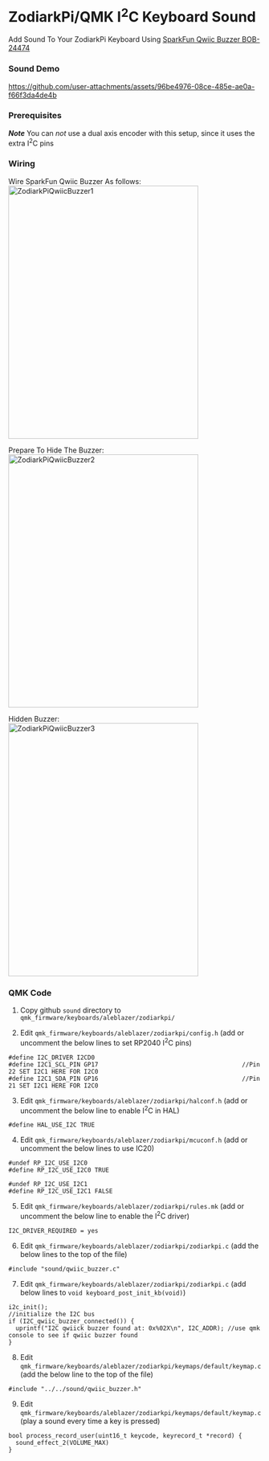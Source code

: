 # ZodiarkPi/QMK I<sup>2</sup>C Keyboard Sound
Add Sound To Your ZodiarkPi Keyboard Using [SparkFun Qwiic Buzzer BOB-24474](https://www.sparkfun.com/sparkfun-qwiic-buzzer.html)

### Sound Demo
https://github.com/user-attachments/assets/96be4976-08ce-485e-ae0a-f66f3da4de4b

### Prerequisites
***Note*** You can _not_ use a dual axis encoder with this setup, since it uses the extra I<sup>2</sup>C pins

### Wiring
Wire SparkFun Qwiic Buzzer As follows:<br>
<img src="https://github.com/user-attachments/assets/e8fe0486-fe48-446f-a433-ebbc0ed86099" alt="ZodiarkPiQwiicBuzzer1" width="378" height="504">

Prepare To Hide The Buzzer:<br>
<img src="https://github.com/user-attachments/assets/f68df095-2718-4d6e-a544-9b7926785d68" alt="ZodiarkPiQwiicBuzzer2" width="378" height="504">

Hidden Buzzer:<br>
<img src="https://github.com/user-attachments/assets/a4206b62-00a4-41c0-b92e-fb1d38929b1d)" alt="ZodiarkPiQwiicBuzzer3" width="378" height="504">
### QMK Code
1. Copy github ```sound``` directory to ```qmk_firmware/keyboards/aleblazer/zodiarkpi/```

2. Edit ```qmk_firmware/keyboards/aleblazer/zodiarkpi/config.h```      (add or uncomment the below lines to set RP2040 I<sup>2</sup>C pins)
```
#define I2C_DRIVER I2CD0
#define I2C1_SCL_PIN GP17                                        //Pin 22 SET I2C1 HERE FOR I2C0
#define I2C1_SDA_PIN GP16                                        //Pin 21 SET I2C1 HERE FOR I2C0
```

3. Edit ```qmk_firmware/keyboards/aleblazer/zodiarkpi/halconf.h```     (add or uncomment the below line to enable I<sup>2</sup>C in HAL)
```
#define HAL_USE_I2C TRUE
```

4. Edit ```qmk_firmware/keyboards/aleblazer/zodiarkpi/mcuconf.h```     (add or uncomment the below lines to use IC20)
```
#undef RP_I2C_USE_I2C0
#define RP_I2C_USE_I2C0 TRUE

#undef RP_I2C_USE_I2C1
#define RP_I2C_USE_I2C1 FALSE
```

5. Edit ```qmk_firmware/keyboards/aleblazer/zodiarkpi/rules.mk```      (add or uncomment the below line to enable the I<sup>2</sup>C driver)
```
I2C_DRIVER_REQUIRED = yes
```

6. Edit ```qmk_firmware/keyboards/aleblazer/zodiarkpi/zodiarkpi.c```   (add the below lines to the top of the file)
```
#include "sound/qwiic_buzzer.c"
```

7. Edit ```qmk_firmware/keyboards/aleblazer/zodiarkpi/zodiarkpi.c```   (add below lines to ```void keyboard_post_init_kb(void)```)
```
i2c_init();                                                  //initialize the I2C bus
if (I2C_qwiic_buzzer_connected()) {
  uprintf("I2C qwiick buzzer found at: 0x%02X\n", I2C_ADDR); //use qmk console to see if qwiic buzzer found
}
```

8. Edit ```qmk_firmware/keyboards/aleblazer/zodiarkpi/keymaps/default/keymap.c``` (add the below line to the top of the file)
```
#include "../../sound/qwiic_buzzer.h"
```

9. Edit ```qmk_firmware/keyboards/aleblazer/zodiarkpi/keymaps/default/keymap.c``` (play a sound every time a key is pressed)
```
bool process_record_user(uint16_t keycode, keyrecord_t *record) {  
  sound_effect_2(VOLUME_MAX)
}
``` 
